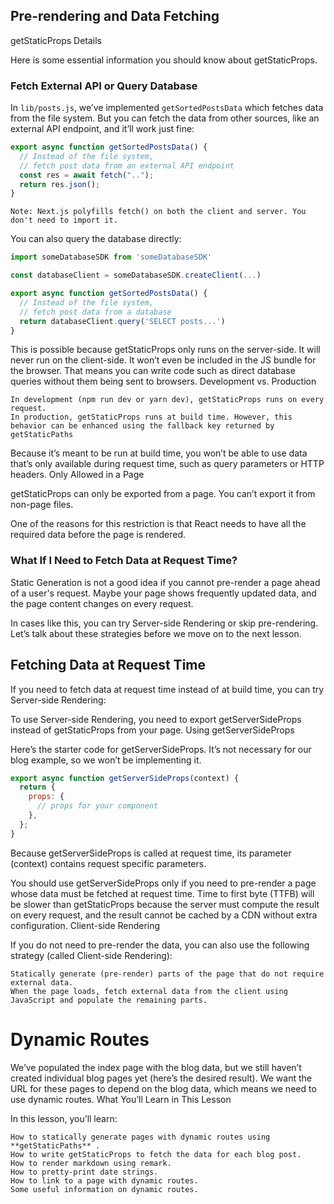 ## Pre-rendering and Data Fetching

getStaticProps Details

Here is some essential information you should know about getStaticProps.

### Fetch External API or Query Database

In `lib/posts.js`, we’ve implemented `getSortedPostsData` which fetches data from the file system. But you can fetch the data from other sources, like an external API endpoint, and it’ll work just fine:

```js
export async function getSortedPostsData() {
  // Instead of the file system,
  // fetch post data from an external API endpoint
  const res = await fetch("..");
  return res.json();
}
```

    Note: Next.js polyfills fetch() on both the client and server. You don't need to import it.

You can also query the database directly:

```js
import someDatabaseSDK from 'someDatabaseSDK'

const databaseClient = someDatabaseSDK.createClient(...)

export async function getSortedPostsData() {
  // Instead of the file system,
  // fetch post data from a database
  return databaseClient.query('SELECT posts...')
}
```

This is possible because getStaticProps only runs on the server-side. It will never run on the client-side. It won’t even be included in the JS bundle for the browser. That means you can write code such as direct database queries without them being sent to browsers.
Development vs. Production

    In development (npm run dev or yarn dev), getStaticProps runs on every request.
    In production, getStaticProps runs at build time. However, this behavior can be enhanced using the fallback key returned by getStaticPaths

Because it’s meant to be run at build time, you won’t be able to use data that’s only available during request time, such as query parameters or HTTP headers.
Only Allowed in a Page

getStaticProps can only be exported from a page. You can’t export it from non-page files.

One of the reasons for this restriction is that React needs to have all the required data before the page is rendered.

### What If I Need to Fetch Data at Request Time?

Static Generation is not a good idea if you cannot pre-render a page ahead of a user's request. Maybe your page shows frequently updated data, and the page content changes on every request.

In cases like this, you can try Server-side Rendering or skip pre-rendering. Let’s talk about these strategies before we move on to the next lesson.

## Fetching Data at Request Time

If you need to fetch data at request time instead of at build time, you can try Server-side Rendering:

To use Server-side Rendering, you need to export getServerSideProps instead of getStaticProps from your page.
Using getServerSideProps

Here’s the starter code for getServerSideProps. It’s not necessary for our blog example, so we won’t be implementing it.

```js
export async function getServerSideProps(context) {
  return {
    props: {
      // props for your component
    },
  };
}
```

Because getServerSideProps is called at request time, its parameter (context) contains request specific parameters.

You should use getServerSideProps only if you need to pre-render a page whose data must be fetched at request time. Time to first byte (TTFB) will be slower than getStaticProps because the server must compute the result on every request, and the result cannot be cached by a CDN without extra configuration.
Client-side Rendering

If you do not need to pre-render the data, you can also use the following strategy (called Client-side Rendering):

    Statically generate (pre-render) parts of the page that do not require external data.
    When the page loads, fetch external data from the client using JavaScript and populate the remaining parts.

# Dynamic Routes

We’ve populated the index page with the blog data, but we still haven’t created individual blog pages yet (here’s the desired result). We want the URL for these pages to depend on the blog data, which means we need to use dynamic routes.
What You’ll Learn in This Lesson

In this lesson, you’ll learn:

    How to statically generate pages with dynamic routes using **getStaticPaths** .
    How to write getStaticProps to fetch the data for each blog post.
    How to render markdown using remark.
    How to pretty-print date strings.
    How to link to a page with dynamic routes.
    Some useful information on dynamic routes.

